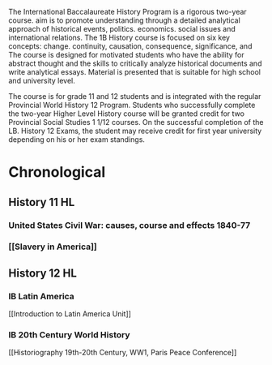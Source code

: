 
The International Baccalaureate History Program is a rigorous two-year course. aim is to promote
understanding through a detailed analytical approach of historical events, politics. economics. social issues and international relations. The 1B History course is focused on six key concepts: change. continuity, causation, consequence, significance, and The course is designed for motivated students who have the ability for abstract thought and the skills to critically analyze historical documents and write analytical essays. Material is presented that is suitable for high school and university level. 

The course is for grade 11 and 12 students and is integrated with the regular Provincial World History 12 Program. Students who successfully complete the two-year Higher Level History course will be granted credit for two Provincial Social Studies 1 1/12 courses. On the successful completion of the LB. History 12 Exams, the student may receive credit for first year university depending on his or her exam standings.

# Chronological 
## History 11 HL
### United States Civil War: causes, course and effects 1840-77
### [[Slavery in America]]

## History 12 HL
### IB Latin America
[[Introduction to Latin America Unit]]
### IB 20th Century World History
[[Historiography 19th-20th Century, WW1, Paris Peace Conference]]